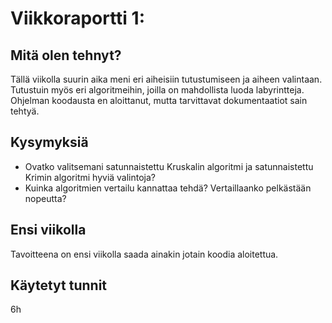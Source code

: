 # Viikkoraportti 1:

## Mitä olen tehnyt?

Tällä viikolla suurin aika meni eri aiheisiin tutustumiseen ja aiheen valintaan. Tutustuin myös eri algoritmeihin, joilla on mahdollista luoda labyrintteja. Ohjelman koodausta en aloittanut, mutta tarvittavat dokumentaatiot sain tehtyä.

## Kysymyksiä

* Ovatko valitsemani satunnaistettu Kruskalin algoritmi ja satunnaistettu Krimin algoritmi hyviä valintoja?
* Kuinka algoritmien vertailu kannattaa tehdä? Vertaillaanko pelkästään nopeutta?

## Ensi viikolla

Tavoitteena on ensi viikolla saada ainakin jotain koodia aloitettua.

## Käytetyt tunnit

6h
